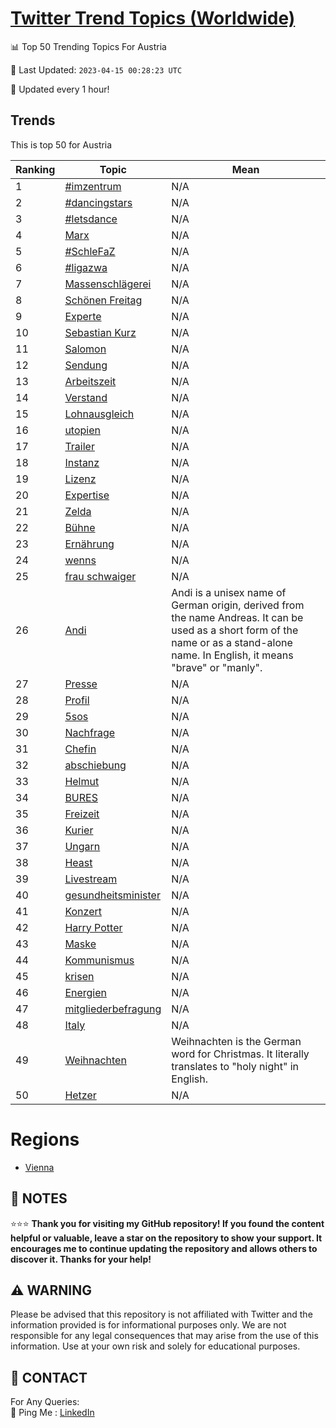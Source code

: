 [Twitter Trend Topics (Worldwide)](https://github.com/ErcinDedeoglu/Twitter-Trend-Topics)
==========


📊 Top 50 Trending Topics For Austria

📆 Last Updated: `2023-04-15 00:28:23 UTC`

🔧 Updated every 1 hour!


## Trends

This is top 50 for Austria

| Ranking | Topic | Mean |
| ------- | ------------ | ------------ |
| 1 | [#imzentrum](http://twitter.com/search?q=%23imzentrum) | N/A |
| 2 | [#dancingstars](http://twitter.com/search?q=%23dancingstars) | N/A |
| 3 | [#letsdance](http://twitter.com/search?q=%23letsdance) | N/A |
| 4 | [Marx](http://twitter.com/search?q=Marx) | N/A |
| 5 | [#SchleFaZ](http://twitter.com/search?q=%23SchleFaZ) | N/A |
| 6 | [#ligazwa](http://twitter.com/search?q=%23ligazwa) | N/A |
| 7 | [Massenschlägerei](http://twitter.com/search?q=Massenschl%c3%a4gerei) | N/A |
| 8 | [Schönen Freitag](http://twitter.com/search?q=Sch%c3%b6nen+Freitag) | N/A |
| 9 | [Experte](http://twitter.com/search?q=Experte) | N/A |
| 10 | [Sebastian Kurz](http://twitter.com/search?q=Sebastian+Kurz) | N/A |
| 11 | [Salomon](http://twitter.com/search?q=Salomon) | N/A |
| 12 | [Sendung](http://twitter.com/search?q=Sendung) | N/A |
| 13 | [Arbeitszeit](http://twitter.com/search?q=Arbeitszeit) | N/A |
| 14 | [Verstand](http://twitter.com/search?q=Verstand) | N/A |
| 15 | [Lohnausgleich](http://twitter.com/search?q=Lohnausgleich) | N/A |
| 16 | [utopien](http://twitter.com/search?q=utopien) | N/A |
| 17 | [Trailer](http://twitter.com/search?q=Trailer) | N/A |
| 18 | [Instanz](http://twitter.com/search?q=Instanz) | N/A |
| 19 | [Lizenz](http://twitter.com/search?q=Lizenz) | N/A |
| 20 | [Expertise](http://twitter.com/search?q=Expertise) | N/A |
| 21 | [Zelda](http://twitter.com/search?q=Zelda) | N/A |
| 22 | [Bühne](http://twitter.com/search?q=B%c3%bchne) | N/A |
| 23 | [Ernährung](http://twitter.com/search?q=Ern%c3%a4hrung) | N/A |
| 24 | [wenns](http://twitter.com/search?q=wenns) | N/A |
| 25 | [frau schwaiger](http://twitter.com/search?q=frau+schwaiger) | N/A |
| 26 | [Andi](http://twitter.com/search?q=Andi) | Andi is a unisex name of German origin, derived from the name Andreas. It can be used as a short form of the name or as a stand-alone name. In English, it means "brave" or "manly". |
| 27 | [Presse](http://twitter.com/search?q=Presse) | N/A |
| 28 | [Profil](http://twitter.com/search?q=Profil) | N/A |
| 29 | [5sos](http://twitter.com/search?q=5sos) | N/A |
| 30 | [Nachfrage](http://twitter.com/search?q=Nachfrage) | N/A |
| 31 | [Chefin](http://twitter.com/search?q=Chefin) | N/A |
| 32 | [abschiebung](http://twitter.com/search?q=abschiebung) | N/A |
| 33 | [Helmut](http://twitter.com/search?q=Helmut) | N/A |
| 34 | [BURES](http://twitter.com/search?q=BURES) | N/A |
| 35 | [Freizeit](http://twitter.com/search?q=Freizeit) | N/A |
| 36 | [Kurier](http://twitter.com/search?q=Kurier) | N/A |
| 37 | [Ungarn](http://twitter.com/search?q=Ungarn) | N/A |
| 38 | [Heast](http://twitter.com/search?q=Heast) | N/A |
| 39 | [Livestream](http://twitter.com/search?q=Livestream) | N/A |
| 40 | [gesundheitsminister](http://twitter.com/search?q=gesundheitsminister) | N/A |
| 41 | [Konzert](http://twitter.com/search?q=Konzert) | N/A |
| 42 | [Harry Potter](http://twitter.com/search?q=Harry+Potter) | N/A |
| 43 | [Maske](http://twitter.com/search?q=Maske) | N/A |
| 44 | [Kommunismus](http://twitter.com/search?q=Kommunismus) | N/A |
| 45 | [krisen](http://twitter.com/search?q=krisen) | N/A |
| 46 | [Energien](http://twitter.com/search?q=Energien) | N/A |
| 47 | [mitgliederbefragung](http://twitter.com/search?q=mitgliederbefragung) | N/A |
| 48 | [Italy](http://twitter.com/search?q=Italy) | N/A |
| 49 | [Weihnachten](http://twitter.com/search?q=Weihnachten) | Weihnachten is the German word for Christmas. It literally translates to "holy night" in English. |
| 50 | [Hetzer](http://twitter.com/search?q=Hetzer) | N/A |



# Regions

* [Vienna](</Austria/Vienna.md>)



## 📝 NOTES

⭐⭐⭐ **Thank you for visiting my GitHub repository! If you found the content helpful or valuable, leave a star on the repository to show your support. It encourages me to continue updating the repository and allows others to discover it. Thanks for your help!**


## ⚠️ WARNING

Please be advised that this repository is not affiliated with Twitter and the information provided is for informational purposes only. We are not responsible for any legal consequences that may arise from the use of this information. Use at your own risk and solely for educational purposes.


## 📨 CONTACT

 For Any Queries:  
            🏓 Ping Me : [LinkedIn](https://www.linkedin.com/in/ercindedeoglu/)
